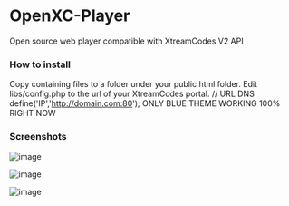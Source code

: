 # OpenXC-Player
Open source web player compatible with XtreamCodes V2 API

### How to install

Copy containing files to a folder under your public html folder.
Edit libs/config.php to the url of your XtreamCodes portal.
// URL DNS
define('IP','http://domain.com:80'); 
ONLY BLUE THEME WORKING 100% RIGHT NOW
### Screenshots

![image](https://user-images.githubusercontent.com/56216907/66614072-f1c31e80-eb9d-11e9-93ad-81610630685a.png)

![image](https://user-images.githubusercontent.com/56216907/66614142-3484f680-eb9e-11e9-9c54-4388fa865bae.png)

![image](https://user-images.githubusercontent.com/56216907/66614200-731ab100-eb9e-11e9-8bc5-3731e55690ac.png)
